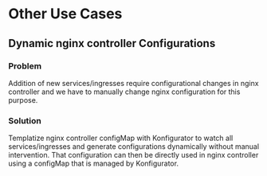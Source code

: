 # Other Use Cases

## Dynamic nginx controller Configurations

### Problem

Addition of new services/ingresses require configurational changes in nginx controller and we have to manually change nginx configuration for this purpose.

### Solution

Templatize nginx controller configMap with Konfigurator to watch all services/ingresses and generate configurations dynamically without manual intervention. That configuration can then be directly used in nginx controller using a configMap that is managed by Konfigurator.